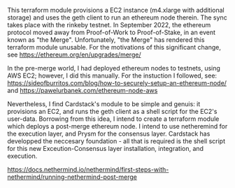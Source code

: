 This terraform module provisions a EC2 instance (m4.xlarge with additional storage) and uses the geth client to run an ethereum node therein. The sync takes place with the rinkeby testnet. In September 2022, the ethereum protocol moved away from Proof-of-Work to Proof-of-Stake, in an event known as "the Merge". Unfortunately, "the Merge" has rendered this terraform module unusable. For the motivations of this significant change, see https://ethereum.org/en/upgrades/merge/

In the pre-merge world, I had deployed ethereum nodes to testnets, using AWS EC2; however, I did this manually. For the instuction I followed, see: https://sideofburritos.com/blog/how-to-securely-setup-an-ethereum-node/ and https://pawelurbanek.com/ethereum-node-aws

Nevertheless, I find Cardstack's module to be simple and genuis: it provisions an EC2, and runs the geth client as a shell script for the EC2's user-data. Borrowing from this idea, I intend to create a terraform module which deploys a post-merge ethereum node. I intend to use netheremind for the execution layer, and Prysm for the consensus layer. Cardstack has developped the neccesary foundation - all that is required is the shell script for this new Exceution-Consensus layer installation, integration, and execution.

https://docs.nethermind.io/nethermind/first-steps-with-nethermind/running-nethermind-post-merge 
